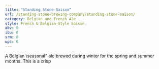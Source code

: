 ```yaml
---
title: "Standing Stone Saison"
url: /standing-stone-brewing-company/standing-stone-saison/
category: Belgian and French Ale
style: French & Belgian-Style Saison
abv: 0
ibu: 0
srm: 0
upc: 0
---
```

A Belgian \seasonal\" ale brewed during winter for the spring and summer months.  This is a crisp
